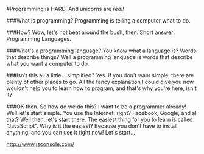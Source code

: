 #Programming is HARD,
And unicorns are _real!_

###What is programming?
Programming is telling a computer what to do.

###How?
Wow, let's not beat around the bush, then. Short answer: Programming Languages.

###What's a programming language?
You know what a language is? Words that describe things? Well a programming
language is words that describe what you want a computer to do.

###Isn't this all a little... simplified?
Yes. If you don't want simple, there are plenty of other places to go. All the
fancy explanation I could give you now wouldn't help you to learn how to
program, and that's why you're here, isn't it?

###OK then. So how do we do this? I want to be a programmer already!
Well let's start simple. You use the Internet, right? Facebook, Google, and all
that? Well then, let's start there. The easiest thing for you to learn is called
"JavaScript". Why is it the easiest? Because you don't have to install anything,
and you can use it right now! Let's start...

http://www.jsconsole.com/